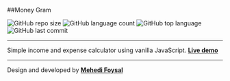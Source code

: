 ##Money Gram

![GitHub repo size](https://img.shields.io/github/repo-size/mehedifoysal/Money-Gram?style=plastic)
![GitHub language count](https://img.shields.io/github/languages/count/mehedifoysal/Money-Gram?style=plastic)
![GitHub top language](https://img.shields.io/github/languages/top/mehedifoysal/Money-Gram?style=plastic)
![GitHub last commit](https://img.shields.io/github/last-commit/mehedifoysal/Money-Gram?color=red&style=plastic)

---

 Simple income and expense calculator using vanilla JavaScript. **[Live demo](https://mehedifoysal.github.io/Money-Gram/)**

---
Design and developed by **[Mehedi Foysal](https://github.com/mehedifoysal)**